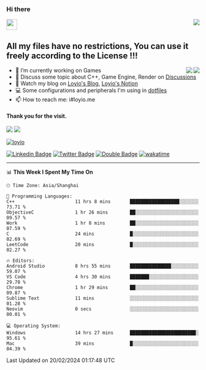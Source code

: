 <h3 align="left">Hi there</h3>
<img src='https://em-content.zobj.net/source/animated-noto-color-emoji/356/waving-hand_light-skin-tone_1f44b-1f3fb_1f3fb.gif' width='28' />
<a align="right" href="https://github.com/loyio/loyio/blob/master/STAR/README.md"><img align="right" src="https://img.shields.io/badge/LOYIO-STAR-green" /></a>

## All my files have no restrictions, You can use it freely according to the License !!!

<a href="https://github.com/loyio#gh-light-mode-only">
     <img align="right"  src="https://loy-readme.vercel.app/api/top-langs/?username=loyio&langs_count=6&hide=css,html,jupyter%20notebook" />
</a>

<a href="https://github.com/loyio#gh-dark-mode-only">
  <img align="right"  src="https://loy-readme.vercel.app/api/top-langs/?username=loyio&langs_count=6&theme=slateorange&hide=css,html,jupyter%20notebook" />
</a>



- 🔭 I’m currently working on Games
- 💬 Discuss some topic about C++, Game Engine, Render on [Discussions](https://github.com/loyio/loyio/discussions)
- 📔 Watch my blog on [Loyio's Blog](https://loyio.me), [Loyio's Notion](https://loyio.notion.site/loyio/Loyio-s-Dashboard-2f56bd29222a445ea9d9e8802a1ac83b)
- 💻 Some configurations and peripherals I'm using in [dotfiles](https://github.com/loyio/dotfiles)
- 📫 How to reach me: i#loyio.me


#### Thank you for the visit.
<img src="http://profile-counter.glitch.me/loyio/count.svg" />

<img src="https://loy-readme.vercel.app/api?username=loyio&show_icons=true&hide=stars&include_all_commits=true&hide_title=true&theme=slateorange" />

     

[![loyio](https://github-profile-trophy.vercel.app/?username=loyio&theme=onedark&column=4)](https://github.com/loyio)

[![Linkedin Badge](https://img.shields.io/badge/-@loyio-0077b5?style=flat-square&logo=Linkedin&logoColor=white&labelColor=0077b5&link=https://www.linkedin.com/in/loyio-hex-363172158/)](https://www.linkedin.com/in/loyio-hex-363172158/)
[![Twitter Badge](https://img.shields.io/badge/-@loyiome-000000?style=flat-square&labelColor=000000&logo=x&logoColor=white&link=https://twitter.com/loyiome)](https://twitter.com/loyiome)
[![Double Badge](https://img.shields.io/badge/@loyio-007722?style=flat&logo=Douban&logoColor=white)](https://www.douban.com/people/susmote)
[![wakatime](https://wakatime.com/badge/user/c0ddc104-5a20-41d1-ab9a-c4d9ea20a4d9.svg)](https://wakatime.com/@c0ddc104-5a20-41d1-ab9a-c4d9ea20a4d9)

-------
<!--START_SECTION:waka-->
📊 **This Week I Spent My Time On** 

```text
🕑︎ Time Zone: Asia/Shanghai

💬 Programming Languages: 
C++                      11 hrs 8 mins       ██████████████████░░░░░░░   73.71 % 
ObjectiveC               1 hr 26 mins        ██░░░░░░░░░░░░░░░░░░░░░░░   09.57 % 
Work                     1 hr 8 mins         ██░░░░░░░░░░░░░░░░░░░░░░░   07.59 % 
C                        24 mins             █░░░░░░░░░░░░░░░░░░░░░░░░   02.69 % 
LeetCode                 20 mins             █░░░░░░░░░░░░░░░░░░░░░░░░   02.27 % 

🔥 Editors: 
Android Studio           8 hrs 55 mins       ███████████████░░░░░░░░░░   59.07 % 
VS Code                  4 hrs 30 mins       ███████░░░░░░░░░░░░░░░░░░   29.78 % 
Chrome                   1 hr 29 mins        ██░░░░░░░░░░░░░░░░░░░░░░░   09.87 % 
Sublime Text             11 mins             ░░░░░░░░░░░░░░░░░░░░░░░░░   01.28 % 
Neovim                   0 secs              ░░░░░░░░░░░░░░░░░░░░░░░░░   00.01 % 

💻 Operating System: 
Windows                  14 hrs 27 mins      ████████████████████████░   95.61 % 
Mac                      39 mins             █░░░░░░░░░░░░░░░░░░░░░░░░   04.39 % 
```


 Last Updated on 20/02/2024 01:17:48 UTC
<!--END_SECTION:waka-->
